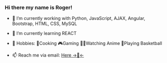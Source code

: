 ### Hi there my name is Roger!


- 🔭 I’m currently working with Python, JavaScript, AJAX, Angular, Bootstrap, HTML, CSS, MySQL

- 🌱 I’m currently learning REACT 

- 🎇 Hobbies:  :curry:Cooking  :video_game:Gaming  🍣:ramen:Watching  Anime  :basketball:Playing Basketball

- 📫 Reach me via email:  <a href="mailto:rogelainbaptiste@outlook.com"> Here ->:email:<- </a>
